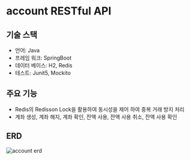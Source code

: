 ﻿# account RESTful API

## 기술 스택
- 언어: Java
- 프레임 워크: SpringBoot
- 데이터 베이스: H2, Redis
- 테스트: Junit5, Mockito

## 주요 기능
- Redis의 Redisson Lock을 활용하여 동시성을 제어 하여 중복 거래 방지 처리
- 계좌 생성, 계좌 해지, 계좌 확인, 잔액 사용, 잔액 사용 취소, 잔액 사용 확인

## ERD
![account erd](https://github.com/xoals25/account/assets/68364917/a08b5857-4c23-435c-92cf-52c2b2e49a9d)
